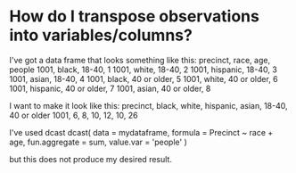 
# How do I transpose observations into variables/columns?

I've got a data frame that looks something like this:
precinct, race, age, people
1001, black, 18-40, 1
1001, white, 18-40, 2
1001, hispanic, 18-40, 3
1001, asian, 18-40, 4
1001, black, 40 or older, 5
1001, white, 40 or older, 6
1001, hispanic, 40 or older, 7
1001, asian, 40 or older, 8

I want to make it look like this:
precinct, black, white, hispanic, asian, 18-40, 40 or older
1001, 6, 8, 10, 12, 10, 26

I've used dcast
dcast(
  data = mydataframe,
  formula = Precinct ~ race + age,
  fun.aggregate = sum,
  value.var = 'people'
)

but this does not produce my desired result.

        
